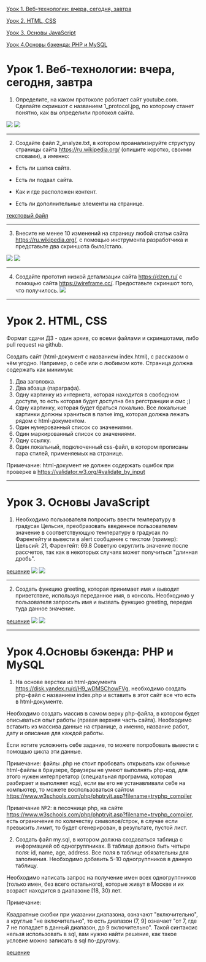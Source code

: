 [Урок 1. Веб-технологии: вчера, сегодня, завтра](#урок-1-веб-технологии-вчера-сегодня-завтра)

[Урок 2. HTML, CSS](#урок-2-html-css)

[Урок 3. Основы JavaScript](#урок-3-основы-javascript)

[Урок 4.Основы бэкенда: PHP и MySQL](#урок-4основы-бэкенда-php-и-mysql)



# Урок 1. Веб-технологии: вчера, сегодня, завтра

1. Определите, на каком протоколе работает сайт youtube.com.
Сделайте скриншот с названием 1_protocol.jpg, по которому станет понятно, как вы определили протокол сайта.

<kbd><img src="https://github.com/TatyanaProtas/HomeWork/blob/main/1_protocol.jpg?raw=true"/></kbd>
<kbd><img src="https://github.com/TatyanaProtas/HomeWork/blob/main/2_protocol.jpg?raw=true"/></kbd>
_____

2. Создайте файл 2_analyze.txt, в котором проанализируйте структуру страницы сайта https://ru.wikipedia.org/ (опишите коротко, своими словами), а именно:
- Есть ли шапка сайта.

- Есть ли подвал сайта.

- Как и где расположен контент.

- Есть ли дополнительные элементы на странице.

[текстовый файл](https://github.com/TatyanaProtas/HomeWork/blob/main/2_analyze.txt)

____
3. Внесите не менее 10 изменений на страницу любой статьи сайта https://ru.wikipedia.org/, с помощью инструмента разработчика и представьте два скриншота было/стало. 

<kbd><img src="https://github.com/TatyanaProtas/HomeWork/blob/main/3_before.jpg?raw=true"/></kbd>
<kbd><img src="https://github.com/TatyanaProtas/HomeWork/blob/main/3_after.jpg?raw=true"/></kbd>

______

4. Создайте прототип низкой детализации сайта https://dzen.ru/ с помощью сайта https://wireframe.cc/. Предоставьте скриншот того, что получилось.
<kbd><img src="https://github.com/TatyanaProtas/HomeWork/blob/main/4_proto.jpg?raw=true"/></kbd>


_____


# Урок 2. HTML, CSS
Формат сдачи ДЗ - один архив, со всеми файлами и скриншотами, либо pull request на github.

Создать сайт (html-документ с названием index.html), с рассказом о чём угодно. Например, о себе или о любимом коте.
Страница должна содержать как минимум:
1. Два заголовка.
2. Два абзаца (параграфа).
3. Одну картинку из интернета, которая находится в свободном доступе, то есть которая будет доступна без регстранции и смс ;) 
4. Одну картинку, которая будет браться локально. Все локальные картинки должны храниться в папке img, которая должна лежать рядом с html-документом.
5. Один нумерованный список со значениями.
6. Один маркированный список со значениями.
7. Одну ссылку.
8. Один локальный, подключенный css-файл, в котором прописаны пара стилей, применяемых на странице.

Примечание:
html-документ не должен содержать ошибок при проверке в https://validator.w3.org/#validate_by_input


_____
# Урок 3. Основы JavaScript


1. Необходимо пользователя попросить ввести температуру в градусах Цельсия, преобразовать введенное пользователем значение в соответствующую температуру в градусах по Фаренгейту и вывести в alert сообщение с текстом (пример): Цельсий: 21, Фаренгейт: 69.8 Советую округлить значение после рассчетов, так как в некоторых случаях может получиться "длинная дробь".

[решение](https://github.com/TatyanaProtas/HomeWork/blob/main/Урок%203/1.js)
<kbd><img src="https://github.com/TatyanaProtas/HomeWork/blob/main/Урок%203/температура.png?raw=true"/></kbd>
<kbd><img src="https://github.com/TatyanaProtas/HomeWork/blob/main/Урок%203/результат.png?raw=true"/></kbd>
___

2. Cоздать функцию greeting, которая принимает имя и выводит приветствие, используя переданное имя, в консоль. Необходимо у пользователя запросить имя и вызвать функцию greeting, передав туда данное значение.

[решение](https://github.com/TatyanaProtas/HomeWork/blob/main/Урок%203/2.js)
<kbd><img src="https://github.com/TatyanaProtas/HomeWork/blob/main/Урок%203/имя.png?raw=true"/></kbd>
<kbd><img src="https://github.com/TatyanaProtas/HomeWork/blob/main/Урок%203/приветИмя.png?raw=true"/></kbd>
___

# Урок 4.Основы бэкенда: PHP и MySQL

1. На основе верстки из html-документа https://disk.yandex.ru/d/H9_wDMSChowFVg, необходимо создать php-файл с названием index.php и вставить в этот сайт все что есть в html-документе.

Необходимо создать массив в самом верху php-файла, в котором будет описываться опыт работы (правая верхняя часть сайта). Необходимо вставить из массива данные на странице, а именно, название работ, дату и описание для каждой работы.


Если хотите усложнить себе задание, то можете попробовать вывести с помощью цикла эти данные.


Примечание: файлы .php не стоит пробовать открывать как обычные html-файлы в браузере, браузеры не умеют выполнять php-код, для этого нужен интерпретатор (специальная программа, которая разбирает и выполняет код), если вы его не устанавливали себе на компьютер, то можете воспользоваться сайтом https://www.w3schools.com/php/phptryit.asp?filename=tryphp_compiler

Примечание №2: в песочнице php, на сайте https://www.w3schools.com/php/phptryit.asp?filename=tryphp_compiler, есть ограничение по количеству символов/строк, в случае если превысить лимит, то будет сгенерирован, в результате, пустой лист.


2. Создать файл my.sql, в котором должна создаваться таблица с информацией об одногруппниках. В таблице должно быть четыре поля: id, name, age, address. Все поля в таблице обязательны для заполнения.
Необходимо добавить 5-10 одногруппников в данную таблицу.

Необходимо написать запрос на получение имен всех одногруппников (только имен, без всего остального), которые живут в Москве и их возраст находится в диапазоне [18, 30) лет.

Примечание:

Квадратные скобки при указании диапазона, означают "включительно", а круглые "не включительно", то есть диапазон (7, 9] означает "от 7, где 7 не попадает в данный диапазон, до 9 включительно". Такой синтаксис нельзя использовать в sql, вам нужно найти решение, как такое условие можно записать в sql по-другому.

[решение](https://github.com/TatyanaProtas/HomeWork/blob/main/Урок%204/index.html)